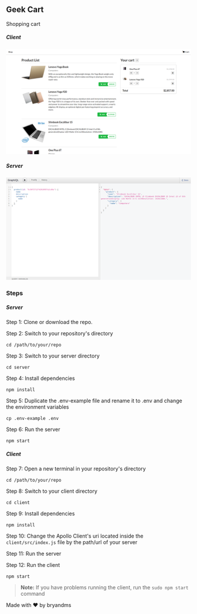 ## Geek Cart
Shopping cart

##### Client

![Geek Cart Client](geek-cart-client.png)

##### Server

![Geek Cart Server](geek-cart-server.png)

### Steps

##### Server

Step 1: Clone or download the repo.

Step 2: Switch to your repository's directory
```
cd /path/to/your/repo
```

Step 3: Switch to your server directory
```
cd server
```

Step 4: Install dependencies
```
npm install
```

Step 5:  Duplicate the .env-example file and rename it to .env and change the environment variables
```
cp .env-example .env
```

Step 6: Run the server
```
npm start
```

##### Client

Step 7: Open a new terminal in your repository's directory
```
cd /path/to/your/repo
```

Step 8: Switch to your client directory
```
cd client
```

Step 9: Install dependencies
```
npm install
```

Step 10: Change the Apollo Client's uri located inside the `client/src/index.js` file by the path/url of your server

Step 11: Run the server

Step 12: Run the client
```
npm start
```

> **Note:** If you have problems running the client, run the `sudo npm start` command

Made with &#10084; by bryandms
